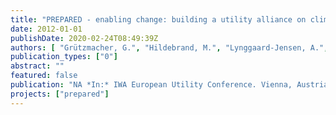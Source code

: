 ```yaml
---
title: "PREPARED - enabling change: building a utility alliance on climate change adaptation."
date: 2012-01-01
publishDate: 2020-02-24T08:49:39Z
authors: [ "Grützmacher, G.", "Hildebrand, M.", "Lynggaard-Jensen, A.", "Hulsmann, A." ]
publication_types: ["0"]
abstract: ""
featured: false
publication: "NA *In:* IWA European Utility Conference. Vienna, Austria. 18-20 April 2012"
projects: ["prepared"]
---
```


